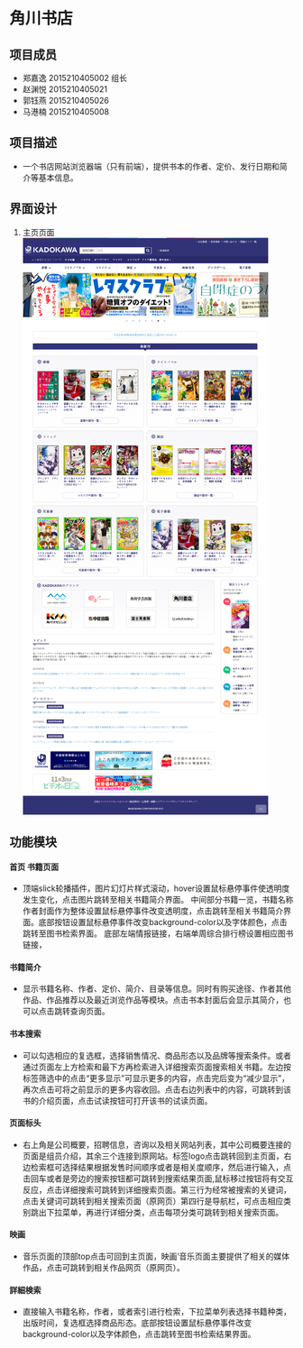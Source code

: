 # 角川书店
## 项目成员
* 郑嘉逸 2015210405002 组长
* 赵渊悦 2015210405021
* 郭钰燕 2015210405026
* 马港楠 2015210405008
## 项目描述
* 一个书店网站浏览器端（只有前端），提供书本的作者、定价、发行日期和简介等基本信息。
## 界面设计
1. 主页页面
![主页页面](/readme-img/index.png)
## 功能模块
#### 首页 书籍页面
* 顶端slick轮播插件，图片幻灯片样式滚动，hover设置鼠标悬停事件使透明度发生变化，点击图片跳转至相关书籍简介界面。
中间部分书籍一览，书籍名称作者封面作为整体设置鼠标悬停事件改变透明度，点击跳转至相关书籍简介界面。底部按钮设置鼠标悬停事件改变background-color以及字体颜色，点击跳转至图书检索界面。
底部左端情报链接，右端单周综合排行榜设置相应图书链接，
#### 书籍简介
* 显示书籍名称、作者、定价、简介、目录等信息。同时有购买途径、作者其他作品、作品推荐以及最近浏览作品等模块。点击书本封面后会显示其简介，也可以点击跳转查询页面。
#### 书本搜索
* 可以勾选相应的复选框，选择销售情况、商品形态以及品牌等搜索条件。或者通过页面左上方检索和最下方再检索进入详细搜索页面搜索相关书籍。左边按标签筛选中的点击“更多显示”可显示更多的内容，点击完后变为“减少显示”，再次点击可将之前显示的更多内容收回。点击右边列表中的内容，可跳转到该书的介绍页面，点击试读按钮可打开该书的试读页面。
####  页面标头
* 右上角是公司概要，招聘信息，咨询以及相关网站列表，其中公司概要连接的页面是组员介绍，其余三个连接到原网站。标签logo点击跳转回到主页面，右边检索框可选择结果根据发售时间顺序或者是相关度顺序，然后进行输入，点击回车或者是旁边的搜索按钮都可跳转到搜索结果页面,鼠标移过按钮将有交互反应，点击详细搜索可跳转到详细搜索页面。第三行为经常被搜索的关键词，点击关键词可跳转到相关搜索页面（原网页）第四行是导航栏，可点击相应类别跳出下拉菜单，再进行详细分类，点击每项分类可跳转到相关搜索页面。
#### 映画
* 音乐页面的顶部top点击可回到主页面，映画’音乐页面主要提供了相关的媒体作品，点击可跳转到相关作品网页（原网页）。
#### 詳細検索
* 直接输入书籍名称，作者，或者索引进行检索，下拉菜单列表选择书籍种类，出版时间，复选框选择商品形态。底部按钮设置鼠标悬停事件改变background-color以及字体颜色，点击跳转至图书检索结果界面。
